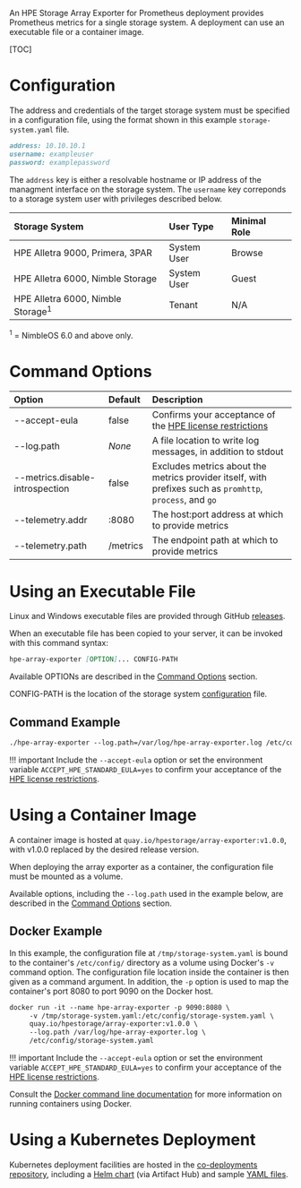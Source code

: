 An HPE Storage Array Exporter for Prometheus deployment provides Prometheus metrics for a single storage system. A deployment can use an executable file or a container image.

[TOC]

# Configuration 

The address and credentials of the target storage system must be specified in a configuration file, using the format shown in this example `storage-system.yaml` file.

```markdown
address: 10.10.10.1
username: exampleuser
password: examplepassword
```

The `address` key is either a resolvable hostname or IP address of the managment interface on the storage system. The `username` key correponds to a storage system user with privileges described below.

| Storage System                               | User Type   | Minimal Role   |
| :------------------------------------------- | :---------- | :------------- |
| HPE Alletra 9000, Primera, 3PAR              | System User | Browse         |
| HPE Alletra 6000, Nimble Storage             | System User | Guest          |
| HPE Alletra 6000, Nimble Storage<sup>1</sup> | Tenant      | N/A            |

<sup>1</sup> = NimbleOS 6.0 and above only.

# Command Options

| Option | Default | Description |
| :--- | :--- | :--- |
| --accept-eula | false | Confirms your acceptance of the [HPE license restrictions](../legal/eula/index.md) |
| --log.path | *None* | A file location to write log messages, in addition to stdout |
| --metrics.disable-introspection | false | Excludes metrics about the metrics provider itself, with prefixes such as `promhttp`, `process`, and `go` |
| --telemetry.addr | :8080 | The host:port address at which to provide metrics |
| --telemetry.path | /metrics | The endpoint path at which to provide metrics |

# Using an Executable File

Linux and Windows executable files are provided through GitHub [releases](https://github.com/hpe-storage/array-exporter/releases).

When an executable file has been copied to your server, it can be invoked with this command syntax:

```markdown
hpe-array-exporter [OPTION]... CONFIG-PATH
```

Available OPTIONs are described in the [Command Options](#command_options) section.

CONFIG-PATH is the location of the storage system [configuration](#configuration) file.

## Command Example

```markdown
./hpe-array-exporter --log.path=/var/log/hpe-array-exporter.log /etc/config/storage-system.yaml
```

!!! important
    Include the `--accept-eula` option or set the environment variable `ACCEPT_HPE_STANDARD_EULA=yes` to confirm your acceptance of the [HPE license restrictions](../legal/eula/index.md).


# Using a Container Image

A container image is hosted at `quay.io/hpestorage/array-exporter:v1.0.0`, with v1.0.0 replaced by the desired release version.

When deploying the array exporter as a container, the configuration file must be mounted as a volume.

Available options, including the `--log.path` used in the example below, are described in the [Command Options](#command_options) section.

## Docker Example

In this example, the configuration file at `/tmp/storage-system.yaml` is bound to the container's `/etc/config/` directory as a volume using Docker's `-v` command option. The configuration file location inside the container is then given as a command argument. In addition, the `-p` option is used to map the container's port 8080 to port 9090 on the Docker host.

```markdown
docker run -it --name hpe-array-exporter -p 9090:8080 \
     -v /tmp/storage-system.yaml:/etc/config/storage-system.yaml \
     quay.io/hpestorage/array-exporter:v1.0.0 \
     --log.path /var/log/hpe-array-exporter.log \
     /etc/config/storage-system.yaml
```

!!! important
    Include the `--accept-eula` option or set the environment variable `ACCEPT_HPE_STANDARD_EULA=yes` to confirm your acceptance of the [HPE license restrictions](/legal/eula/index.html).

Consult the [Docker command line documentation](https://docs.docker.com/engine/reference/commandline/run/) for more information on running containers using Docker.

# Using a Kubernetes Deployment

Kubernetes deployment facilities are hosted in the [co-deployments repository](https://github.com/hpe-storage/co-deployments), including a [Helm chart](https://artifacthub.io/packages/helm/hpe-storage/hpe-array-exporter/) (via Artifact Hub) and sample [YAML files](https://github.com/hpe-storage/co-deployments/tree/master/yaml/array-exporter).
